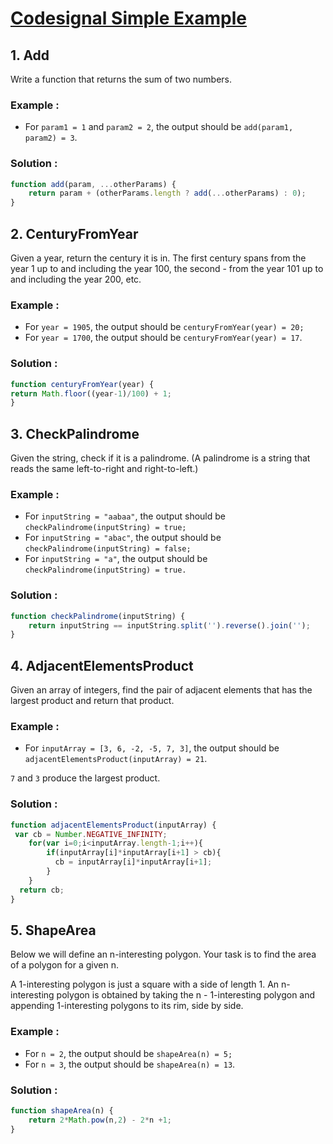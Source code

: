 # [Codesignal Simple Example](https://4hmetuyar.github.io/codesignal/)

## 1. Add

Write a function that returns the sum of two numbers.
### Example :

- For `param1 = 1` and `param2 = 2`, the output should be
`add(param1, param2) = 3`.

### Solution : 

```javascript
function add(param, ...otherParams) {    
    return param + (otherParams.length ? add(...otherParams) : 0);
}
```

## 2. CenturyFromYear
Given a year, return the century it is in. The first century spans from the year 1 up to and including the year 100, the second - from the year 101 up to and including the year 200, etc.
### Example :

- For `year = 1905`, the output should be
`centuryFromYear(year) = 20;`
- For `year = 1700`, the output should be
`centuryFromYear(year) = 17`.

### Solution : 
```javascript
function centuryFromYear(year) {
return Math.floor((year-1)/100) + 1;
}
```

## 3. CheckPalindrome
Given the string, check if it is a palindrome. (A palindrome is a string that reads the same left-to-right and right-to-left.)

### Example :

- For `inputString = "aabaa"`, the output should be
`checkPalindrome(inputString) = true;`
- For `inputString = "abac"`, the output should be
`checkPalindrome(inputString) = false;`
- For `inputString = "a"`, the output should be
`checkPalindrome(inputString) = true.`

### Solution : 

```javascript
function checkPalindrome(inputString) {
    return inputString == inputString.split('').reverse().join('');
}
```

## 4. AdjacentElementsProduct
Given an array of integers, find the pair of adjacent elements that has the largest product and return that product.

### Example :

- For `inputArray = [3, 6, -2, -5, 7, 3]`, the output should be
`adjacentElementsProduct(inputArray) = 21`.

`7` and `3` produce the largest product.

### Solution :
```javascript
function adjacentElementsProduct(inputArray) {
 var cb = Number.NEGATIVE_INFINITY;
    for(var i=0;i<inputArray.length-1;i++){
        if(inputArray[i]*inputArray[i+1] > cb){
          cb = inputArray[i]*inputArray[i+1];
        }
    }
  return cb;
}
```

## 5. ShapeArea
Below we will define an n-interesting polygon. Your task is to find the area of a polygon for a given n.

A 1-interesting polygon is just a square with a side of length 1. An n-interesting polygon is obtained by taking the n - 1-interesting polygon and appending 1-interesting polygons to its rim, side by side. 

### Example :

- For `n = 2`, the output should be
`shapeArea(n) = 5;`
- For `n = 3`, the output should be
`shapeArea(n) = 13`.

### Solution : 
```javascript
function shapeArea(n) {
    return 2*Math.pow(n,2) - 2*n +1;
}
```
